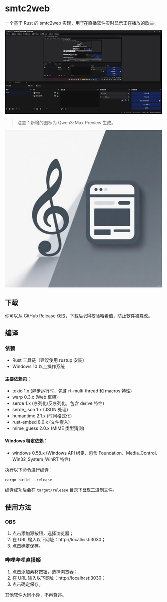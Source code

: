 # smtc2web

 一个基于 Rust 的 smtc2web 实现，用于在直播软件实时显示正在播放的歌曲。

![OBS 接入 smtc2web 截图](./screenshot.png)

> 注意：新增的图标为 Qwen3-Max-Preview 生成。

![图标](./frontend/icon.png)

## 下载

你可以从 GitHub Release 获取，下载后记得校验哈希值，防止软件被篡改。

## 编译

### 依赖

- Rust 工具链（建议使用 rustup 安装）
- Windows 10 以上操作系统

#### 主要依赖包：
- tokio 1.x (异步运行时，包含 rt-multi-thread 和 macros 特性)
- warp 0.3.x (Web 框架)
- serde 1.x (序列化/反序列化，包含 derive 特性)
- serde_json 1.x (JSON 处理)
- humantime 2.1.x (时间格式化)
- rust-embed 8.0.x (文件嵌入)
- mime_guess 2.0.x (MIME 类型猜测)

#### Windows 特定依赖：
- windows 0.58.x (Windows API 绑定，包含 Foundation、Media_Control、Win32_System_WinRT 特性)


执行以下命令进行编译：

```powershell
cargo build --release
```

编译成功后会在 `target/release` 目录下出现二进制文件。

## 使用方法

### OBS

1. 点击添加源按钮，选择浏览器；
2. 在 URL 输入以下网址：http://localhost:3030；
3. 点击确定保存。

### 哔哩哔哩直播姬

1. 点击添加素材按钮，选择浏览器；
2. 在 URL 输入以下网址：http://localhost:3030；
3. 点击确定保存。

其他软件大同小异，不再赘述。
